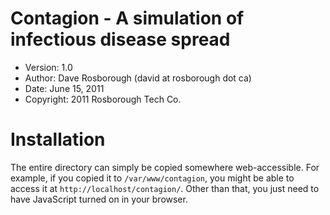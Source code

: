 # Contagion - A simulation of infectious disease spread

* Version: 1.0
* Author:  Dave Rosborough (david at rosborough dot ca)
* Date:    June 15, 2011
* Copyright: 2011 Rosborough Tech Co.

# Installation

The entire directory can simply be copied somewhere web-accessible.  For example, if you copied it to `/var/www/contagion`, you might be able to access it at `http://localhost/contagion/`.  Other than that, you just need to have JavaScript turned on in your browser.

